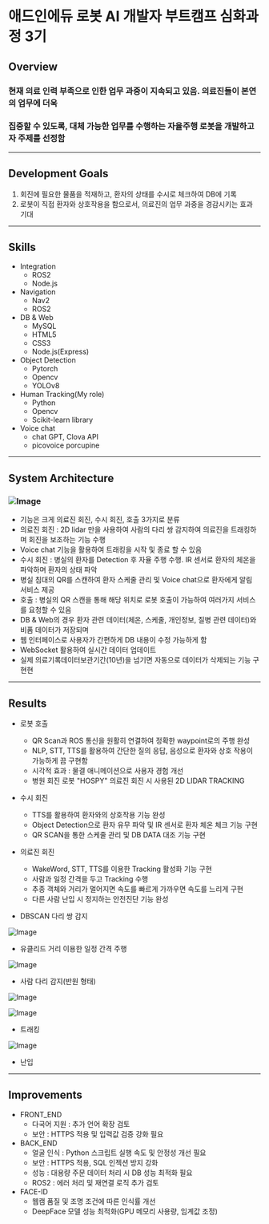# 애드인에듀 로봇 AI 개발자 부트캠프 심화과정 3기
## Overview
### 현재 의료 인력 부족으로 인한 업무 과중이 지속되고 있음. 의료진들이 본연의 업무에 더욱 
### 집중할 수 있도록, 대체 가능한 업무를 수행하는 자율주행 로봇을 개발하고자 주제를 선정함
---
## Development Goals
1. 회진에 필요한 물품을 적재하고, 환자의 상태를 수시로 체크하여 DB에 기록
2. 로봇이 직접 환자와 상호작용을 함으로서, 의료진의 업무 과중을 경감시키는 효과 기대
---
## Skills
+ Integration
  + ROS2
  + Node.js
+ Navigation
  + Nav2
  + ROS2
+ DB & Web
  + MySQL
  + HTML5
  + CSS3
  + Node.js(Express)
+ Object Detection
  + Pytorch
  + Opencv
  + YOLOv8
+ Human Tracking(My role)
  + Python
  + Opencv
  + Scikit-learn library
+ Voice chat
  + chat GPT, Clova API
  + picovoice porcupine
---
## System Architecture
### ![Image](https://github.com/user-attachments/assets/262f5f14-6bca-47e4-8d1d-fe531cd4f9ae)
+ 기능은 크게 의료진 회진, 수시 회진, 호출 3가지로 분류
+ 의료진 회진 : 2D lidar 만을 사용하여 사람의 다리 쌍 감지하여 의료진을 트래킹하며 회진을 보조하는 기능 수행
+ Voice chat 기능을 활용하여 트래킹을 시작 및 종료 할 수 있음
+ 수시 회진 :  병실의 환자를 Detection 후 자율 주행 수행. IR 센서로 환자의 체온을 파악하며 환자의 상태 파악
+ 병실 침대의 QR를 스캔하여 환자 스케줄 관리 및 Voice chat으로 환자에게 알림 서비스 제공
+ 호출 : 병실의 QR 스캔을 통해 해당 위치로 로봇 호출이 가능하여 여러가지 서비스를 요청할 수 있음
+ DB & Web의 경우 환자 관련 데이터(체온, 스케줄, 개인정보, 질병 관련 데이터)와 비품 데이터가 저장되며
+ 웹 인터페이스로 사용자가 간편하게 DB 내용이 수정 가능하게 함
+ WebSocket 활용하여 실시간 데이터 업데이트
+ 실제 의료기록데이터보관기간(10년)을 넘기면 자동으로 데이터가 삭제되는 기능 구현현
---
## Results
+ 로봇 호출
  + QR Scan과 ROS 통신을 원활히 연결하여 정확한 waypoint로의 주행 완성
  + NLP, STT, TTS를 활용하여 간단한 질의 응답, 음성으로 환자와 상호 작용이 가능하게 끔 구현함
  + 시각적 효과 : 물결 애니메이션으로 사용자 경험 개선
  + 병원 회진 로봇 "HOSPY" 의료진 회진 시 사용된 2D LIDAR TRACKING
+ 수시 회진 
  + TTS를 활용하여 환자와의 상호작용 기능 완성
  + Object Detection으로 환자 유무 파악 및 IR 센서로 환자 체온 체크 기능 구현
  + QR SCAN을 통한 스케줄 관리 및 DB DATA 대조 기능 구현
+ 의료진 회진
  + WakeWord, STT, TTS를 이용한 Tracking 활성화 기능 구현
  + 사람과 일정 간격을 두고 Tracking 수행
  + 추종 객체와 거리가 멀어지면 속도를 빠르게 가까우면 속도를 느리게 구현
  + 다른 사람 난입 시 정지하는 안전진단 기능 완성


+ DBSCAN 다리 쌍 감지

![Image](https://github.com/user-attachments/assets/f70bc9f9-ae2a-4732-8e86-57be7f170a79)



+ 유클리드 거리 이용한 일정 간격 주행


![Image](https://github.com/user-attachments/assets/3e850348-ae65-487c-89fd-9c33247cf714)



+ 사람 다리 감지(반원 형태)


![Image](https://github.com/user-attachments/assets/9de07419-af2f-48b7-96fa-dcd39ee8ab38)


![Image](https://github.com/user-attachments/assets/f79c1f44-67ed-40de-aa8d-d30da5fb43b8)


+ 트래킹


![Image](https://github.com/user-attachments/assets/ca437451-b9c7-4d11-85b8-9e120e44992b)


+ 난입






---
## Improvements
+ FRONT_END
  + 다국어 지원 : 추가 언어 확장 검토
  + 보안 : HTTPS 적용 및 입력값 검증 강화 필요
+ BACK_END
  + 얼굴 인식 : Python 스크립트 실행 속도 및 안정성 개선 필요
  + 보안 : HTTPS 적용, SQL 인젝션 방지 강화
  + 성능 : 대용량 주문 데이터 처리 시 DB 성능 최적화 필요
  + ROS2 : 에러 처리 및 재연결 로직 추가 검토
+ FACE-ID
  + 웹캠 품질 및 조명 조건에 따른 인식률 개선
  + DeepFace 모델 성능 최적화(GPU 메모리 사용량, 임계값 조정)



